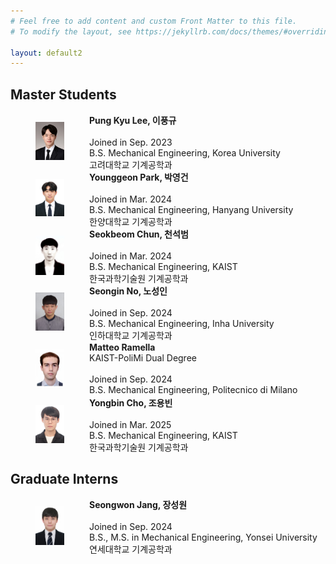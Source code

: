 ```yaml
---
# Feel free to add content and custom Front Matter to this file.
# To modify the layout, see https://jekyllrb.com/docs/themes/#overriding-theme-defaults

layout: default2
---
```


<style>
.grid-container {
  display: grid;  
  grid-template-columns: 25% 75%;

}

.align_img img {
  margin-left: auto;
  margin-right: auto;
  display: block;
}

.centered-text p{
  margin: 0;
  position: relative;
  top: 50%;
  transform: translateY(-50%);

}

</style>

## Master Students

<div class="grid-container">    
    <div class="align_img">
        <figure>
            <img width="100" src="/pp_s_pungkyu.jpg"/>
        </figure>
    </div>           
    <div class="centered-text">
        <p>
            <strong>Pung Kyu Lee, 이풍규</strong><br><br>   
            Joined in Sep. 2023<br>B.S. Mechanical Engineering, Korea University <br />고려대학교 기계공학과
        </p>        
    </div>    
    <div class="align_img">
        <figure>
            <img width="100" src="/pp_s_yeonggeon.jpg"/>
        </figure>
    </div>    
    <div class="centered-text">
        <p>
            <strong>Younggeon Park, 박영건</strong><br><br>   
            Joined in Mar. 2024<br>B.S. Mechanical Engineering, Hanyang University <br />한양대학교 기계공학과
        </p>        
    </div>
    <div class="align_img">
        <figure>
            <img width="100" src="/pp_s_seokbeom.jpg"/>
        </figure>
    </div>
    <div class="centered-text">
        <p>
            <strong>Seokbeom Chun, 천석범</strong><br><br>   
            Joined in Mar. 2024<br>B.S. Mechanical Engineering, KAIST <br />한국과학기술원 기계공학과
        </p>        
    </div>
    <div class="align_img">
        <figure>
            <img width="100" src="/pp_s_seongin.jpg"/>
        </figure>
    </div>
    <div class="centered-text">
        <p>
            <strong>Seongin No, 노성인</strong><br><br>   
            Joined in Sep. 2024<br>B.S. Mechanical Engineering, Inha University <br />인하대학교 기계공학과
        </p>        
    </div>
    <div class="align_img">
        <figure>
            <img width="100" src="/pp_s_matteo.png"/>
        </figure>
    </div>
    <div class="centered-text">
        <p>
            <strong>Matteo Ramella</strong><br>   
            KAIST-PoliMi Dual Degree<br><br>
            Joined in Sep. 2024<br>B.S. Mechanical Engineering, Politecnico di Milano<br />
        </p>        
    </div>
    <div class="align_img">
        <figure>
            <img width="100" src="/pp_yongbin.jpg"/>
        </figure>
    </div>
    <div class="centered-text">
        <p>
            <strong>Yongbin Cho, 조용빈</strong><br><br>               
            Joined in Mar. 2025<br>B.S. Mechanical Engineering, KAIST <br />한국과학기술원 기계공학과
        </p>            
    </div>
</div>

## Graduate Interns
    
<div class="grid-container">
    <div class="align_img">
        <figure>
            <img width="100" src="/pp_s_seongwon.png"/>
        </figure>
    </div>       
    <div class="centered-text">
        <p>
            <strong>Seongwon Jang, 장성원</strong><br><br>   
            Joined in Sep. 2024<br>B.S., M.S. in Mechanical Engineering, Yonsei University <br />연세대학교 기계공학과
        </p>        
    </div>        
</div>